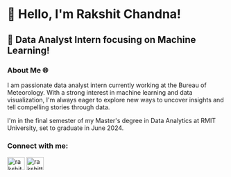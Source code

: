 # 👋 Hello, I'm Rakshit Chandna!

## 🚀 Data Analyst Intern focusing on Machine Learning!



### About Me 🌐
I am passionate data analyst intern currently working at the Bureau of Meteorology. With a strong interest in machine learning and data visualization, I'm always eager to explore new ways to uncover insights and tell compelling stories through data. 

I'm in the final semester of my Master's degree in Data Analytics at RMIT University, set to graduate in June 2024.



<h3 align="left">Connect with me:</h3>
<p align="left">
<a href="https://linkedin.com/in/rakshit-chandna" target="blank"><img align="center" src="https://raw.githubusercontent.com/rahuldkjain/github-profile-readme-generator/master/src/images/icons/Social/linked-in-alt.svg" alt="rakshit-chandna" height="30" width="40" /></a>
<a href="https://instagram.com/rakshitt27" target="blank"><img align="center" src="https://raw.githubusercontent.com/rahuldkjain/github-profile-readme-generator/master/src/images/icons/Social/instagram.svg" alt="rakshitt27" height="30" width="40" /></a>
</p>
